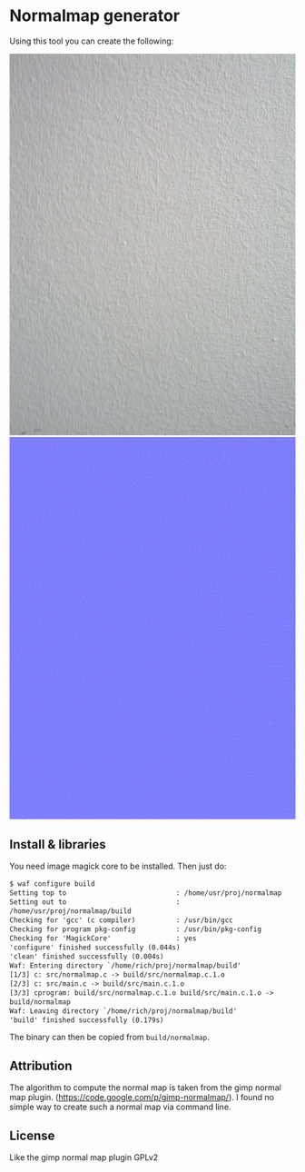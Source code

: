 
Normalmap generator
===

Using this tool you can create the following:

![Diffuse Wall](img/diffuse.png) ![Normal wall](img/normal.png)

Install & libraries
---

You need image magick core to be installed. Then just do:

    $ waf configure build
    Setting top to                           : /home/usr/proj/normalmap 
    Setting out to                           : /home/usr/proj/normalmap/build 
    Checking for 'gcc' (c compiler)          : /usr/bin/gcc 
    Checking for program pkg-config          : /usr/bin/pkg-config 
    Checking for 'MagickCore'                : yes 
    'configure' finished successfully (0.044s)
    'clean' finished successfully (0.004s)
    Waf: Entering directory `/home/rich/proj/normalmap/build'
    [1/3] c: src/normalmap.c -> build/src/normalmap.c.1.o
    [2/3] c: src/main.c -> build/src/main.c.1.o
    [3/3] cprogram: build/src/normalmap.c.1.o build/src/main.c.1.o -> build/normalmap
    Waf: Leaving directory `/home/rich/proj/normalmap/build'
    'build' finished successfully (0.179s)

The binary can then be copied from `build/normalmap`.

Attribution
---

The algorithm to compute the normal map is taken from the gimp normal map plugin. (https://code.google.com/p/gimp-normalmap/).
I found no simple way to create such a normal map via command line.

License
---

Like the gimp normal map plugin GPLv2
